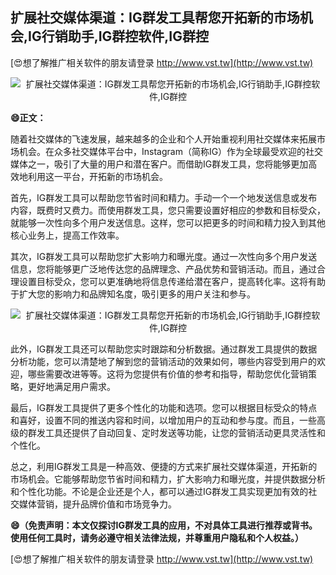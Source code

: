 ## **扩展社交媒体渠道：IG群发工具帮您开拓新的市场机会,IG行销助手,IG群控软件,IG群控**

[😍想了解推广相关软件的朋友请登录 http://www.vst.tw](http://www.vst.tw)

 <center><img src="https://vst.tw/MP4/tuiguang/png/1.png" alt="扩展社交媒体渠道：IG群发工具帮您开拓新的市场机会,IG行销助手,IG群控软件,IG群控"></center>

**😄正文：**

随着社交媒体的飞速发展，越来越多的企业和个人开始重视利用社交媒体来拓展市场机会。在众多社交媒体平台中，Instagram（简称IG）作为全球最受欢迎的社交媒体之一，吸引了大量的用户和潜在客户。而借助IG群发工具，您将能够更加高效地利用这一平台，开拓新的市场机会。

首先，IG群发工具可以帮助您节省时间和精力。手动一个一个地发送信息或发布内容，既费时又费力。而使用群发工具，您只需要设置好相应的参数和目标受众，就能够一次性向多个用户发送信息。这样，您可以把更多的时间和精力投入到其他核心业务上，提高工作效率。

其次，IG群发工具可以帮助您扩大影响力和曝光度。通过一次性向多个用户发送信息，您将能够更广泛地传达您的品牌理念、产品优势和营销活动。而且，通过合理设置目标受众，您可以更准确地将信息传递给潜在客户，提高转化率。这将有助于扩大您的影响力和品牌知名度，吸引更多的用户关注和参与。

 <center><img src="https://vst.tw/MP4/tuiguang/png/3.png" alt="扩展社交媒体渠道：IG群发工具帮您开拓新的市场机会,IG行销助手,IG群控软件,IG群控"></center>

此外，IG群发工具还可以帮助您实时跟踪和分析数据。通过群发工具提供的数据分析功能，您可以清楚地了解到您的营销活动的效果如何，哪些内容受到用户的欢迎，哪些需要改进等等。这将为您提供有价值的参考和指导，帮助您优化营销策略，更好地满足用户需求。

最后，IG群发工具提供了更多个性化的功能和选项。您可以根据目标受众的特点和喜好，设置不同的推送内容和时间，以增加用户的互动和参与度。而且，一些高级的群发工具还提供了自动回复、定时发送等功能，让您的营销活动更具灵活性和个性化。

总之，利用IG群发工具是一种高效、便捷的方式来扩展社交媒体渠道，开拓新的市场机会。它能够帮助您节省时间和精力，扩大影响力和曝光度，并提供数据分析和个性化功能。不论是企业还是个人，都可以通过IG群发工具实现更加有效的社交媒体营销，提升品牌价值和市场竞争力。

**😄（免责声明：本文仅探讨IG群发工具的应用，不对具体工具进行推荐或背书。使用任何工具时，请务必遵守相关法律法规，并尊重用户隐私和个人权益。）**

[😍想了解推广相关软件的朋友请登录 http://www.vst.tw](http://www.vst.tw)



